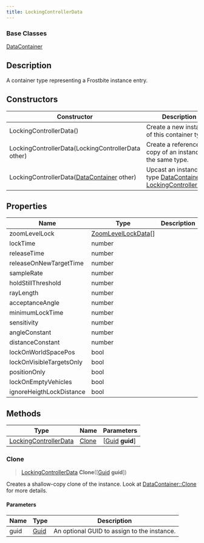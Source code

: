 ```yaml
---
title: LockingControllerData
---
```

### Base Classes

[DataContainer](/vext/ref/shared/class/datacontainer)

## Description

A container type representing a Frostbite instance entry.

## Constructors

| Constructor                                                                      | Description                                                                                                                       |
| -------------------------------------------------------------------------------- | --------------------------------------------------------------------------------------------------------------------------------- |
| LockingControllerData()                                                          | Create a new instance of this container type.                                                                                     |
| LockingControllerData(LockingControllerData other)                               | Create a reference copy of an instance of the same type.                                                                          |
| LockingControllerData([DataContainer](/vext/ref/shared/class/datacontainer) other) | Upcast an instance of type [DataContainer](/vext/ref/shared/class/datacontainer) to [LockingControllerData](LockingControllerData). |

## Properties

| Name                     | Type                                       | Description |
| ------------------------ | ------------------------------------------ | ----------- |
| zoomLevelLock            | [ZoomLevelLockData](ZoomLevelLockData)\[\] |             |
| lockTime                 | number                                     |             |
| releaseTime              | number                                     |             |
| releaseOnNewTargetTime   | number                                     |             |
| sampleRate               | number                                     |             |
| holdStillThreshold       | number                                     |             |
| rayLength                | number                                     |             |
| acceptanceAngle          | number                                     |             |
| minimumLockTime          | number                                     |             |
| sensitivity              | number                                     |             |
| angleConstant            | number                                     |             |
| distanceConstant         | number                                     |             |
| lockOnWorldSpacePos      | bool                                       |             |
| lockOnVisibleTargetsOnly | bool                                       |             |
| positionOnly             | bool                                       |             |
| lockOnEmptyVehicles      | bool                                       |             |
| ignoreHeigthLockDistance | bool                                       |             |

## Methods

| Type                                           | Name            | Parameters                                     |
| ---------------------------------------------- | --------------- | ---------------------------------------------- |
| [LockingControllerData](LockingControllerData) | [Clone](#clone) | \[[Guid](/vext/ref/shared/class/guid) **guid**\] |

### Clone

> [LockingControllerData](LockingControllerData) **Clone**(\[[Guid](/vext/ref/shared/class/guid) **guid**\])

Creates a shallow-copy clone of the instance. Look at [DataContainer::Clone](/vext/ref/shared/class/datacontainer#clone) for more details.

#### Parameters

| Name | Type         | Description                                 |
| ---- | ------------ | ------------------------------------------- |
| guid | [Guid](Guid) | An optional GUID to assign to the instance. |
